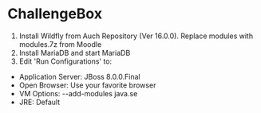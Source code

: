 # ChallengeBox

1. Install Wildfly from Auch Repository (Ver 16.0.0). Replace modules with modules.7z from Moodle
2. Install MariaDB and start MariaDB
3. Edit 'Run Configurations' to: 
- Application Server: JBoss 8.0.0.Final
- Open Browser: Use your favorite browser
- VM Options: --add-modules java.se
- JRE: Default 
